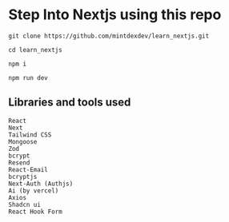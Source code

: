 # Step Into Nextjs using this repo


``` 
git clone https://github.com/mintdexdev/learn_nextjs.git
```
```
cd learn_nextjs
```

```
npm i
```
```
npm run dev
```

## Libraries and tools used

```
React
Next
Tailwind CSS
Mongoose
Zod
bcrypt
Resend 
React-Email 
bcryptjs
Next-Auth (Authjs)
Ai (by vercel)
Axios
Shadcn ui
React Hook Form
```
